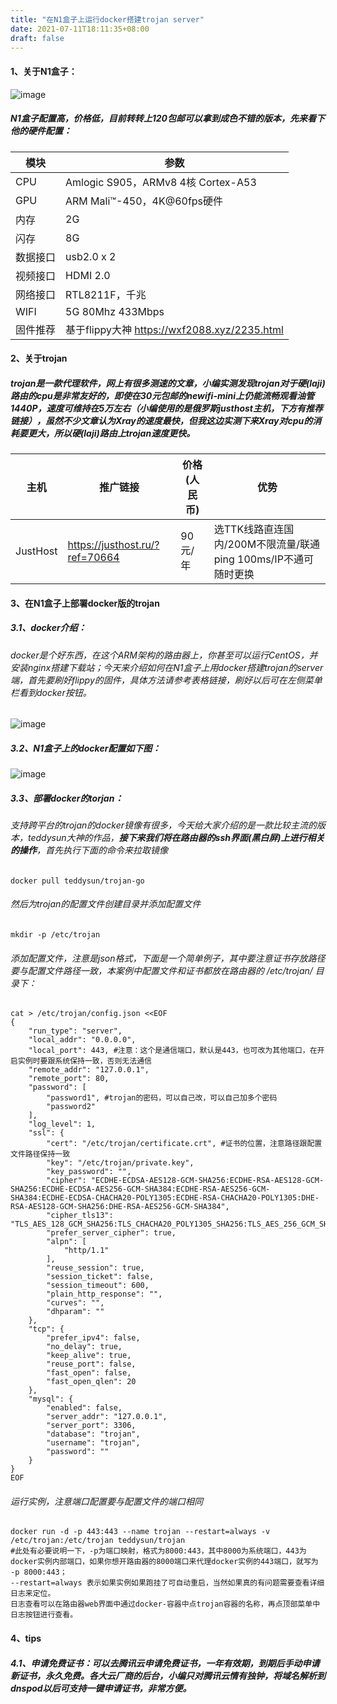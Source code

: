 ```yaml
---
title: "在N1盒子上运行docker搭建trojan server"
date: 2021-07-11T18:11:35+08:00
draft: false
---
```

#### 1、关于N1盒子：
![image](https://cdn.jsdelivr.net/gh/Pockies/pic/741f9461ly1g0u2heavhxj212w0pyx6p.jpg#pic_left)
##### N1盒子配置高，价格低，目前转转上120包邮可以拿到成色不错的版本，先来看下他的硬件配置：

模块 | 参数
---|---
CPU | Amlogic S905，ARMv8 4核 Cortex-A53
GPU | ARM Mali™-450，4K@60fps硬件
内存 | 2G
闪存 | 8G
数据接口 | usb2.0 x 2
视频接口 | HDMI 2.0
网络接口 | RTL8211F，千兆
WIFI | 5G 80Mhz 433Mbps
固件推荐|基于flippy大神 https://wxf2088.xyz/2235.html
#### 2、关于trojan
##### trojan是一款代理软件，网上有很多测速的文章，小编实测发现trojan对于硬(laji)路由的cpu是非常友好的，即使在30元包邮的newifi-mini上仍能流畅观看油管1440P，速度可维持在5万左右（小编使用的是俄罗斯justhost主机，下方有推荐链接），虽然不少文章认为Xray的速度最快，但我这边实测下来Xray对cpu的消耗要更大，所以硬(laji)路由上trojan速度更快。

主机 | 推广链接 | 价格(人民币) | 优势
---|---|---|---
JustHost | https://justhost.ru/?ref=70664 | 90元/年 | 选TTK线路直连国内/200M不限流量/联通ping 100ms/IP不通可随时更换

#### 3、在N1盒子上部署docker版的trojan
##### 3.1、docker介绍：
###### docker是个好东西，在这个ARM架构的路由器上，你甚至可以运行CentOS，并安装nginx搭建下载站；今天来介绍如何在N1盒子上用docker搭建trojan的server端，首先要刷好flippy的固件，具体方法请参考表格链接，刷好以后可在左侧菜单栏看到docker按钮。
![image](http://download.juve.cc:8888/pic/001.jpg#pic_left)
##### 3.2、N1盒子上的docker配置如下图：
![image](http://download.juve.cc:8888/pic/002.jpg#pic_left)
##### 3.3、部署docker的torjan：
###### 支持跨平台的trojan的docker镜像有很多，今天给大家介绍的是一款比较主流的版本，teddysun大神的作品，**接下来我们将在路由器的ssh界面(黑白屏)上进行相关的操作**，首先执行下面的命令来拉取镜像
```
docker pull teddysun/trojan-go
```
###### 然后为trojan的配置文件创建目录并添加配置文件

```
mkdir -p /etc/trojan
```
###### 添加配置文件，注意是json格式，下面是一个简单例子，其中要注意证书存放路径要与配置文件路径一致，本案例中配置文件和证书都放在路由器的 /etc/trojan/ 目录下：

```
cat > /etc/trojan/config.json <<EOF
{
    "run_type": "server",
    "local_addr": "0.0.0.0",
    "local_port": 443, #注意：这个是通信端口，默认是443，也可改为其他端口，在开启实例时要跟系统保持一致，否则无法通信
    "remote_addr": "127.0.0.1",
    "remote_port": 80,
    "password": [
        "password1", #trojan的密码，可以自己改，可以自己加多个密码
        "password2"
    ],
    "log_level": 1,
    "ssl": {
        "cert": "/etc/trojan/certificate.crt", #证书的位置，注意路径跟配置文件路径保持一致
        "key": "/etc/trojan/private.key",
        "key_password": "", 
        "cipher": "ECDHE-ECDSA-AES128-GCM-SHA256:ECDHE-RSA-AES128-GCM-SHA256:ECDHE-ECDSA-AES256-GCM-SHA384:ECDHE-RSA-AES256-GCM-SHA384:ECDHE-ECDSA-CHACHA20-POLY1305:ECDHE-RSA-CHACHA20-POLY1305:DHE-RSA-AES128-GCM-SHA256:DHE-RSA-AES256-GCM-SHA384",
        "cipher_tls13": "TLS_AES_128_GCM_SHA256:TLS_CHACHA20_POLY1305_SHA256:TLS_AES_256_GCM_SHA384",
        "prefer_server_cipher": true,
        "alpn": [
            "http/1.1"
        ],
        "reuse_session": true,
        "session_ticket": false,
        "session_timeout": 600,
        "plain_http_response": "",
        "curves": "",
        "dhparam": ""
    },
    "tcp": {
        "prefer_ipv4": false,
        "no_delay": true,
        "keep_alive": true,
        "reuse_port": false,
        "fast_open": false,
        "fast_open_qlen": 20
    },
    "mysql": {
        "enabled": false,
        "server_addr": "127.0.0.1",
        "server_port": 3306,
        "database": "trojan",
        "username": "trojan",
        "password": ""
    }
}
EOF
```
###### 运行实例，注意端口配置要与配置文件的端口相同

```
docker run -d -p 443:443 --name trojan --restart=always -v /etc/trojan:/etc/trojan teddysun/trojan
#此处有必要说明一下，-p为端口映射，格式为8000:443，其中8000为系统端口，443为docker实例内部端口，如果你想开路由器的8000端口来代理docker实例的443端口，就写为 -p 8000:443；
--restart=always 表示如果实例如果跑挂了可自动重启，当然如果真的有问题需要查看详细日志来定位。
日志查看可以在路由器web界面中通过docker-容器中点trojan容器的名称，再点顶部菜单中日志按钮进行查看。
```
#### 4、tips
##### 4.1、申请免费证书：可以去腾讯云申请免费证书，一年有效期，到期后手动申请新证书，永久免费。各大云厂商的后台，小编只对腾讯云情有独钟，将域名解析到dnspod以后可支持一键申请证书，非常方便。
